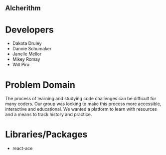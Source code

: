 ## Alcherithm

# Developers
- Dakota Druley
- Dannie Schumaker
- Janelle Mellor
- Mikey Romay
- Will Piro

# Problem Domain 

The process of learning and studying code challenges can be difficult for many coders. Our group was looking to make this process more accessible, interactive and educational. We wanted a platform to learn with resources and a means to track history and practice. 

# Libraries/Packages
- react-ace
